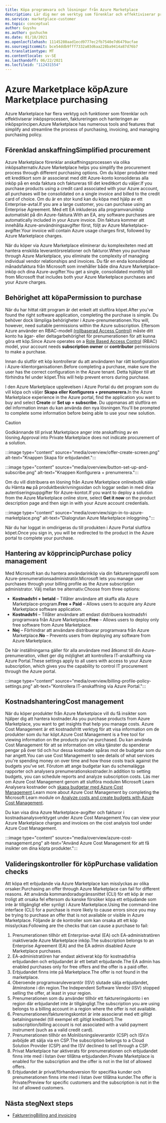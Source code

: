 ```yaml
---
title: Köpa programvara och lösningar från Azure Marketplace
description: Lär dig mer om verktyg som förenklar och effektiviserar programvaruinköp och -hantering i Azure Marketplace.
ms.service: marketplace-customer
ms.topic: conceptual
author: Guyshu
ms.author: gushuchm
ms.date: 01/18/2021
ms.openlocfilehash: 11145280aad1ecd9777ec2fb7540e7d6479acfae
ms.sourcegitcommit: bce54ddb9fff7332a03d6aa228ba9414a87d76b7
ms.translationtype: MT
ms.contentlocale: sv-SE
ms.lasthandoff: 06/22/2021
ms.locfileid: "112431554"
---
```

# <a name="azure-marketplace-purchasing"></a><span data-ttu-id="4697d-103">Azure Marketplace köp</span><span class="sxs-lookup"><span data-stu-id="4697d-103">Azure Marketplace purchasing</span></span>

<span data-ttu-id="4697d-104">Azure Marketplace har flera verktyg och funktioner som förenklar och effektiviserar inköpsprocessen, faktureringen och hanteringen av inköpsprincipen.</span><span class="sxs-lookup"><span data-stu-id="4697d-104">Azure Marketplace has numerous tools and features that simplify and streamline the process of purchasing, invoicing, and managing purchasing policy.</span></span>

## <a name="simplified-procurement"></a><span data-ttu-id="4697d-105">Förenklad anskaffning</span><span class="sxs-lookup"><span data-stu-id="4697d-105">Simplified procurement</span></span>

<span data-ttu-id="4697d-106">Azure Marketplace förenklar anskaffningsprocessen via olika inköpsalternativ.</span><span class="sxs-lookup"><span data-stu-id="4697d-106">Azure Marketplace helps you simplify the procurement process through different purchasing options.</span></span> <span data-ttu-id="4697d-107">Om du köper produkter med ett kreditkort som är associerat med ditt Azure-konto konsolideras alla inköp på en enda faktura och faktureras till det kreditkort du väljer.</span><span class="sxs-lookup"><span data-stu-id="4697d-107">If you purchase products using a credit card associated with your Azure account, all purchases will be consolidated on a single invoice and billed to the credit card of choice.</span></span> <span data-ttu-id="4697d-108">Om du är en stor kund kan du köpa med hjälp av ett Enterprise-avtal.</span><span class="sxs-lookup"><span data-stu-id="4697d-108">If you are a large customer, you can purchase using an Enterprise Agreement.</span></span> <span data-ttu-id="4697d-109">Med ett EA inkluderas alla programvaruinköp automatiskt på din Azure-faktura.</span><span class="sxs-lookup"><span data-stu-id="4697d-109">With an EA, any software purchases are automatically included in your Azure invoice.</span></span> <span data-ttu-id="4697d-110">Din faktura kommer att innehålla Azure-användningsavgifter först, följt av Azure Marketplace-avgifter.</span><span class="sxs-lookup"><span data-stu-id="4697d-110">Your invoice will contain Azure usage charges first, followed by Azure Marketplace charges.</span></span>

<span data-ttu-id="4697d-111">När du köper via Azure Marketplace eliminerar du komplexiteten med att hantera enskilda leverantörsrelationer och fakturor.</span><span class="sxs-lookup"><span data-stu-id="4697d-111">When you purchase through Azure Marketplace, you eliminate the complexity of managing individual vendor relationships and invoices.</span></span> <span data-ttu-id="4697d-112">Du får en enda konsoliderad månadsfaktura från Microsoft som innehåller både dina Azure Marketplace-inköp och dina Azure-avgifter.</span><span class="sxs-lookup"><span data-stu-id="4697d-112">You get a single, consolidated monthly bill from Microsoft that includes both your Azure Marketplace purchases and your Azure charges.</span></span>

## <a name="permission-to-purchase"></a><span data-ttu-id="4697d-113">Behörighet att köpa</span><span class="sxs-lookup"><span data-stu-id="4697d-113">Permission to purchase</span></span>

<span data-ttu-id="4697d-114">När du har hittat rätt program är det enkelt att slutföra köpet.</span><span class="sxs-lookup"><span data-stu-id="4697d-114">After you've found the right software application, completing the purchase is simple.</span></span> <span data-ttu-id="4697d-115">Du behöver dock lämpliga behörigheter i Azure-prenumerationen.</span><span class="sxs-lookup"><span data-stu-id="4697d-115">You will, however, need suitable permissions within the Azure subscription.</span></span> <span data-ttu-id="4697d-116">Eftersom Azure använder en RBAC-modell [(rollbaserad Access Control)](/azure/role-based-access-control/overview) måste  ditt  konto ha ägar- eller deltagarbehörighet för prenumerationen för att kunna göra ett köp.</span><span class="sxs-lookup"><span data-stu-id="4697d-116">Since Azure operates on a [Role Based Access Control](/azure/role-based-access-control/overview) (RBAC) model, your account needs **subscription owner** or **contributor** permissions to make a purchase.</span></span>

<span data-ttu-id="4697d-117">Innan du slutför ett köp kontrollerar du att användaren har rätt konfiguration i Azure-klientorganisationen.</span><span class="sxs-lookup"><span data-stu-id="4697d-117">Before completing a purchase, make sure the user has the correct configuration in the Azure tenant.</span></span> <span data-ttu-id="4697d-118">Detta hjälper till att förhindra fel under köpet.</span><span class="sxs-lookup"><span data-stu-id="4697d-118">This will help prevent errors during purchase.</span></span>

<span data-ttu-id="4697d-119">I den Azure Marketplace upplevelsen i Azure Portal du det program som du vill köpa och väljer **Skapa** **eller Konfigurera + prenumerera.**</span><span class="sxs-lookup"><span data-stu-id="4697d-119">In the Azure Marketplace experience in the Azure portal, find the application you want to buy and select **Create** or **Set up + subscribe**.</span></span> <span data-ttu-id="4697d-120">Du uppmanas att slutföra en del information innan du kan använda den nya lösningen.</span><span class="sxs-lookup"><span data-stu-id="4697d-120">You'll be prompted to complete some information before being able to use your new solution.</span></span>

> [!CAUTION]
> <span data-ttu-id="4697d-121">Godkännande till privat Marketplace anger inte anskaffning av en lösning.</span><span class="sxs-lookup"><span data-stu-id="4697d-121">Approval into Private Marketplace does not indicate procurement of a solution.</span></span>

:::image type="content" source="media/overview/offer-create-screen.png" alt-text="Knappen Skapa för erbjudandet.":::

:::image type="content" source="media/overview/button-set-up-and-subscribe.png" alt-text="Knappen Konfigurera + prenumerera.":::

<span data-ttu-id="4697d-124">Om du vill distribuera en lösning från Azure Marketplace onlinebutik väljer du Hämta **nu** på produktbeskrivningssidan och loggar sedan in med dina autentiseringsuppgifter för Azure-kontot.</span><span class="sxs-lookup"><span data-stu-id="4697d-124">If you want to deploy a solution from the Azure Marketplace online store, select **Get it now** on the product description page and then sign in with your Azure account credentials.</span></span>

:::image type="content" source="media/overview/sign-in-to-azure-marketplace.png" alt-text="Dialogrutan Azure Marketplace inloggning.":::

<span data-ttu-id="4697d-126">När du har loggat in omdirigeras du till produkten i Azure Portal slutföra köpet.</span><span class="sxs-lookup"><span data-stu-id="4697d-126">Once you sign in, you will be redirected to the product in the Azure portal to complete your purchase.</span></span>

## <a name="purchase-policy-management"></a><span data-ttu-id="4697d-127">Hantering av köpprincip</span><span class="sxs-lookup"><span data-stu-id="4697d-127">Purchase policy management</span></span>

<span data-ttu-id="4697d-128">Med Microsoft kan du hantera användarinköp via din faktureringsprofil som Azure-prenumerationsadministratör.</span><span class="sxs-lookup"><span data-stu-id="4697d-128">Microsoft lets you manage user purchases through your billing profile as the Azure subscription administrator.</span></span> <span data-ttu-id="4697d-129">Välj mellan tre alternativ:</span><span class="sxs-lookup"><span data-stu-id="4697d-129">Choose from three options:</span></span>

- <span data-ttu-id="4697d-130">**Kostnadsfri + betald** – Tillåter användare att skaffa alla Azure Marketplace-program.</span><span class="sxs-lookup"><span data-stu-id="4697d-130">**Free + Paid** – Allows users to acquire any Azure Marketplace software application.</span></span>
- <span data-ttu-id="4697d-131">**Kostnadsfri** – Tillåter användare att endast distribuera kostnadsfri programvara från Azure Marketplace.</span><span class="sxs-lookup"><span data-stu-id="4697d-131">**Free** – Allows users to deploy only free software from Azure Marketplace.</span></span>
- <span data-ttu-id="4697d-132">**Nej** – Förhindrar att användare distribuerar programvara från Azure Marketplace.</span><span class="sxs-lookup"><span data-stu-id="4697d-132">**No** – Prevents users from deploying any software from Azure Marketplace.</span></span>

<span data-ttu-id="4697d-133">De här inställningarna gäller för alla användare med åtkomst till din Azure-prenumeration, vilket ger dig möjlighet att kontrollera IT-anskaffning via Azure Portal.</span><span class="sxs-lookup"><span data-stu-id="4697d-133">These settings apply to all users with access to your Azure subscription, which gives you the capability to control IT procurement through the Azure portal.</span></span>

:::image type="content" source="media/overview/billing-profile-policy-settings.png" alt-text="Kontrollera IT-anskaffning via Azure Portal.":::

## <a name="cost-management"></a><span data-ttu-id="4697d-135">Kostnadshantering</span><span class="sxs-lookup"><span data-stu-id="4697d-135">Cost management</span></span>

<span data-ttu-id="4697d-136">När du köper produkter från Azure Marketplace vill du få insikter som hjälper dig att hantera kostnader.</span><span class="sxs-lookup"><span data-stu-id="4697d-136">As you purchase products from Azure Marketplace, you want to get insights that help you manage costs.</span></span> <span data-ttu-id="4697d-137">Azure Cost Management är ett kostnadsfritt verktyg för att visa information om de produkter som du har köpt.</span><span class="sxs-lookup"><span data-stu-id="4697d-137">Azure Cost Management is a free tool for viewing information on the products you've purchased.</span></span> <span data-ttu-id="4697d-138">Du kan använda Cost Management för att se information om vilka tjänster du spenderar pengar på över tid och hur dessa kostnader spåras mot de budgetar som du har angett.</span><span class="sxs-lookup"><span data-stu-id="4697d-138">You can use Cost Management to see details of what services you're spending money on over time and how those costs track against the budgets you've set.</span></span> <span data-ttu-id="4697d-139">Förutom att ange budgetar kan du schemalägga rapporter och analysera prenumerationskostnader.</span><span class="sxs-lookup"><span data-stu-id="4697d-139">In addition to setting budgets, you can schedule reports and analyze subscription costs.</span></span> <span data-ttu-id="4697d-140">Läs mer om Azure Cost Management genom att slutföra modulen Microsoft Learn Analysera kostnader och [skapa budgetar med Azure Cost Management](/learn/modules/analyze-costs-create-budgets-azure-cost-management/).</span><span class="sxs-lookup"><span data-stu-id="4697d-140">Learn more about Azure Cost Management by completing the Microsoft Learn module on [Analyze costs and create budgets with Azure Cost Management](/learn/modules/analyze-costs-create-budgets-azure-cost-management/).</span></span>

<span data-ttu-id="4697d-141">Du kan visa dina Azure Marketplace-avgifter och fakturor i kostnadsanalysverktyget under Azure Cost Management.</span><span class="sxs-lookup"><span data-stu-id="4697d-141">You can view your Azure Marketplace charges and invoices on the cost analysis tool under Azure Cost Management.</span></span>

:::image type="content" source="media/overview/azure-cost-management.png" alt-text="Använd Azure Cost Management för att få insikter om dina köpta produkter.":::

## <a name="purchase-validation-checks"></a><span data-ttu-id="4697d-143">Valideringskontroller för köp</span><span class="sxs-lookup"><span data-stu-id="4697d-143">Purchase validation checks</span></span>

<span data-ttu-id="4697d-144">Att köpa ett erbjudande via Azure Marketplace kan misslyckas av olika orsaker.</span><span class="sxs-lookup"><span data-stu-id="4697d-144">Purchasing an offer through Azure Marketplace can fail for different reasons.</span></span> <span data-ttu-id="4697d-145">Att använda kommandoradsgränssnittet (CLI) för ett köp är mer troligt att orsaka fel eftersom du kanske försöker köpa ett erbjudande som inte är tillgängligt eller synligt i Azure Marketplace.</span><span class="sxs-lookup"><span data-stu-id="4697d-145">Using the command-line interface (CLI) for a purchase is more likely to cause errors since you may be trying to purchase an offer that is not available or visible in Azure Marketplace.</span></span> <span data-ttu-id="4697d-146">Följande är de kontroller som kan orsaka att ett köp misslyckas:</span><span class="sxs-lookup"><span data-stu-id="4697d-146">Following are the checks that can cause a purchase to fail:</span></span>

1. <span data-ttu-id="4697d-147">Prenumerationen tillhör ett Enterprise-avtal (EA) och EA-administratören inaktiverade Azure Marketplace inköp.</span><span class="sxs-lookup"><span data-stu-id="4697d-147">The subscription belongs to an Enterprise Agreement (EA) and the EA admin disabled Azure Marketplace purchases.</span></span>
1. <span data-ttu-id="4697d-148">EA-administratören har endast aktiverat köp för kostnadsfria erbjudanden och erbjudandet är ett betalt erbjudande.</span><span class="sxs-lookup"><span data-stu-id="4697d-148">The EA admin has enabled purchases only for free offers and the offer is a paid offer.</span></span>
1. <span data-ttu-id="4697d-149">Erbjudandet finns inte på Marketplace.</span><span class="sxs-lookup"><span data-stu-id="4697d-149">The offer is not found in the marketplace.</span></span>
1. <span data-ttu-id="4697d-150">Oberoende programvaruleverantör (ISV) slutade sälja erbjudandet, åtminstone i din region.</span><span class="sxs-lookup"><span data-stu-id="4697d-150">The Independent Software Vendor (ISV) stopped selling the offer, at least in your region.</span></span>
1. <span data-ttu-id="4697d-151">Prenumerationen som du använder tillhör ett faktureringskonto i en region där erbjudandet inte är tillgängligt.</span><span class="sxs-lookup"><span data-stu-id="4697d-151">The subscription you are using belongs to a billing account in a region where the offer is not available.</span></span>
1. <span data-ttu-id="4697d-152">Prenumerationen/faktureringskontot är inte associerat med ett giltigt betalningsmedel (till exempel ett giltigt kreditkort).</span><span class="sxs-lookup"><span data-stu-id="4697d-152">The subscription/billing account is not associated with a valid payment instrument (such as a valid credit card).</span></span>
1. <span data-ttu-id="4697d-153">Prenumerationen tillhör en Molnlösningsleverantör (CSP) och ISV:n avböjde att sälja via en CSP.</span><span class="sxs-lookup"><span data-stu-id="4697d-153">The subscription belongs to a Cloud Solution Provider (CSP) and the ISV declined to sell through a CSP.</span></span>
1. <span data-ttu-id="4697d-154">Privat Marketplace har aktiverats för prenumerationen och erbjudandet finns inte med i listan över tillåtna erbjudanden.</span><span class="sxs-lookup"><span data-stu-id="4697d-154">Private Marketplace is enabled for the subscription and the offer is not in the list of allowed offers.</span></span>
1. <span data-ttu-id="4697d-155">Erbjudandet är privat/förhandsversion för specifika kunder och prenumerationen finns inte med i listan över tillåtna kunder.</span><span class="sxs-lookup"><span data-stu-id="4697d-155">The offer is Private/Preview for specific customers and the subscription is not in the list of allowed customers.</span></span>

## <a name="next-steps"></a><span data-ttu-id="4697d-156">Nästa steg</span><span class="sxs-lookup"><span data-stu-id="4697d-156">Next steps</span></span>

- [<span data-ttu-id="4697d-157">Fakturering</span><span class="sxs-lookup"><span data-stu-id="4697d-157">Billing and invoicing</span></span>](billing-invoicing.md)